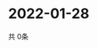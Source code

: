 # 2022-01-28
  共 0条

  <!-- BEGIN -->
  <!-- 最后更新时间Fri Jan 28 2022 13:09:02 GMT+0000 (Coordinated Universal Time) -->
  
  <!-- END -->
  
  